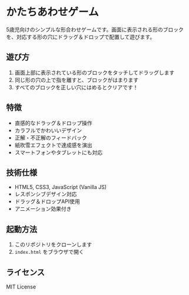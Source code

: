 # かたちあわせゲーム

5歳児向けのシンプルな形合わせゲームです。画面に表示される形のブロックを、対応する形の穴にドラッグ＆ドロップで配置して遊びます。

## 遊び方

1. 画面上部に表示されている形のブロックをタッチしてドラッグします
2. 同じ形の穴の上で指を離すと、ブロックがはまります
3. すべてのブロックを正しい穴にはめるとクリアです！

## 特徴

- 直感的なドラッグ＆ドロップ操作
- カラフルでかわいいデザイン
- 正解・不正解のフィードバック
- 紙吹雪エフェクトで達成感を演出
- スマートフォンやタブレットにも対応

## 技術仕様

- HTML5, CSS3, JavaScript (Vanilla JS)
- レスポンシブデザイン対応
- ドラッグ＆ドロップAPI使用
- アニメーション効果付き

## 起動方法

1. このリポジトリをクローンします
2. `index.html` をブラウザで開く

## ライセンス

MIT License
